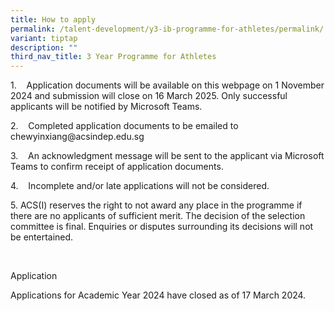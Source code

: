 ```yaml
---
title: How to apply
permalink: /talent-development/y3-ib-programme-for-athletes/permalink/
variant: tiptap
description: ""
third_nav_title: 3 Year Programme for Athletes
---
```

<p>1.&nbsp;&nbsp;&nbsp; Application documents will be available on this webpage
on 1 November 2024 and submission will close on 16 March 2025. Only successful
applicants will be notified by Microsoft Teams.</p>
<p>2.&nbsp;&nbsp;&nbsp; Completed application documents to be emailed to
<a rel="noopener noreferrer nofollow" target="_blank">chewyinxiang@acsindep.edu.sg</a>
</p>
<p>3.&nbsp;&nbsp;&nbsp; An acknowledgment message will be sent to the applicant
via Microsoft Teams to confirm receipt of application documents.</p>
<p>4.&nbsp;&nbsp;&nbsp; Incomplete and/or late applications will not be considered.</p>
<p>5. ACS(I) reserves the right to not award any place in the programme if
there are no applicants of sufficient merit. The decision of the selection
committee is final. Enquiries or disputes surrounding its decisions will
not be entertained.</p>
<p>&nbsp;</p>
<p>Application</p>
<p>Applications for Academic Year 2024 have closed as of 17 March 2024.</p>